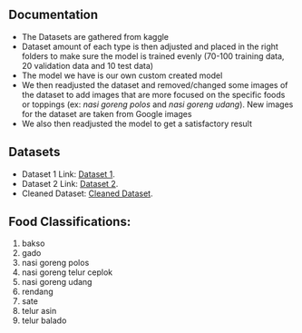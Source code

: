 ## Documentation
- The Datasets are gathered from kaggle
- Dataset amount of each type is then adjusted and placed in the right folders to make sure the model is trained evenly (70-100 training data, 20 validation data and 10 test data)
- The model we have is our own custom created model
- We then readjusted the dataset and removed/changed some images of the dataset to add images that are more focused on the specific foods or toppings (ex: *nasi goreng polos* and *nasi goreng udang*). New images for the dataset are taken from Google images 
- We also then readjusted the model to get a satisfactory result 

## Datasets
- Dataset 1 Link: [Dataset 1](https://www.kaggle.com/datasets/theresalusiana/indonesian-food/data). <br />
- Dataset 2 Link: [Dataset 2](https://www.kaggle.com/datasets/faldoae/padangfood). <br />
- Cleaned Dataset: [Cleaned Dataset](https://drive.google.com/drive/folders/13AOguZA8xAyGQVkCxg0vusX5o7yEcAVS?usp=sharing).

## Food Classifications:
1. bakso <br />
2. gado <br />
3. nasi goreng polos <br />
4. nasi goreng telur ceplok <br />
5. nasi goreng udang <br />
6. rendang <br />
7. sate <br />
8. telur asin <br />
9. telur balado <br />
